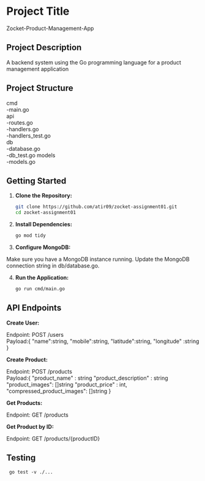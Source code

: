 # Project Title

Zocket-Product-Management-App

## Project Description

A backend system using the Go programming
language for a product management application



## Project Structure

cmd<br>
    -main.go<br>
api<br>
    -routes.go<br>
    -handlers.go<br>
    -handlers_test.go<br>
db<br>
    -database.go<br>
    -db_test.go
models<br>
    -models.go<br>



## Getting Started

1. **Clone the Repository:**

   ```bash
   git clone https://github.com/atir09/zocket-assignment01.git
   cd zocket-assignment01

2. **Install Dependencies:**

    ```bash
    go mod tidy


3. **Configure MongoDB:**

Make sure you have a MongoDB instance running.
Update the MongoDB connection string in db/database.go.

4. **Run the Application:**

    ```bash
    go run cmd/main.go


## API Endpoints

**Create User:**

Endpoint: POST /users<br>
Payload:{
    "name":string,
	"mobile":string,
	"latitude":string,
	"longitude" :string
}



**Create Product:**

Endpoint: POST /products <br>
Payload:{
  "product_name" : string
  "product_description" : string
 "product_images": []string
 "product_price" : int,
 "compressed_product_images": []string
}


**Get Products:**

Endpoint: GET /products

**Get Product by ID:**

Endpoint: GET /products/{productID}


## Testing<br>

     go test -v ./...
